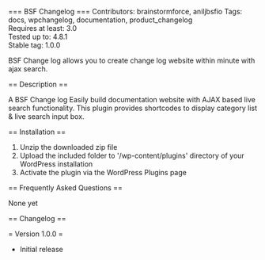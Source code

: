 === BSF Changelog ===
Contributors: brainstormforce, aniljbsfio
Tags: docs, wpchangelog, documentation, product_changelog  
Requires at least: 3.0  
Tested up to: 4.8.1  
Stable tag: 1.0.0

BSF Change log allows you to create change log website within minute with ajax search.

== Description ==

A BSF Change log Easily build documentation website with AJAX based live search functionality. This plugin provides shortcodes to display category list & live search input box.

== Installation ==

1. Unzip the downloaded zip file
2. Upload the included folder to '/wp-content/plugins' directory of your WordPress installation
3. Activate the plugin via the WordPress Plugins page

== Frequently Asked Questions ==

None yet

== Changelog ==

= Version 1.0.0 =
* Initial release

